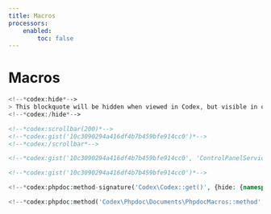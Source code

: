 ```yaml
---
title: Macros
processors:
    enabled:
        toc: false
---
```


# Macros


<!--*codex:tabs*-->
<!--*codex:tab('General')*-->

<!--*codex:tabs({ tabPosition: 'left' })*-->
<!--*codex:tab('Hide')*-->
```php
<!--*codex:hide*-->
> This blockquote will be hidden when viewed in Codex, but visible in other (eg github) viewers.   
<!--*codex:/hide*-->
```
<!--*codex:/tab*-->
<!--*codex:/tabs*-->

<!--*codex:/tab*-->


<!--*codex:tab('Scrollbar')*-->
```markdown
<!--*codex:scrollbar(200)*-->
<!--*codex:gist('10c3090294a416df4b7b459bfe914cc0')*-->
<!--*codex:/scrollbar*-->
```
<!--*codex:scrollbar(200)*-->
<!--*codex:gist('10c3090294a416df4b7b459bfe914cc0')*-->
<!--*codex:/scrollbar*-->
<!--*codex:/tab*-->


<!--*codex:tab('Gists')*-->
<!--*codex:tabs({ tabPosition: 'left' })*-->
<!--*codex:tab('File')*-->
```markdown
<!--*codex:gist('10c3090294a416df4b7b459bfe914cc0', 'ControlPanelServiceProvider.php')*-->
```
<!--*codex:gist('10c3090294a416df4b7b459bfe914cc0', 'ControlPanelServiceProvider.php')*-->
<!--*codex:/tab*-->

<!--*codex:tab('Full')*-->
```markdown
<!--*codex:gist('10c3090294a416df4b7b459bfe914cc0')*-->
```
<!--*codex:gist('10c3090294a416df4b7b459bfe914cc0')*-->
<!--*codex:/tab*-->
<!--*codex:/tabs*-->
<!--*codex:/tab*-->



<!--*codex:tab('Phpdoc')*-->

<!--*codex:tabs({ tabPosition: 'left' })*-->
<!--*codex:tab('Method Signature')*-->
```php
<!--*codex:phpdoc:method-signature('Codex\Codex::get()', {hide: {namespace: true, tags: true} })*-->
````
<!--*codex:phpdoc:method-signature('Codex\Codex::get()', {hide: {namespace: true, tags: true} })*-->
<!--*codex:/tab*-->

<!--*codex:tab('Method')*-->
```php
<!--*codex:phpdoc:method('Codex\Phpdoc\Documents\PhpdocMacros::method', { boxed: true, hide: {namespace: true, tags: true} })*-->
````
<!--*codex:phpdoc:method('Codex\Phpdoc\Documents\PhpdocMacros::method()', { boxed: true, hide: {namespace: true, tags: true} })*-->
<!--*codex:/tab*-->

<!--*codex:/tabs*-->

<!--*codex:/tabs*-->


